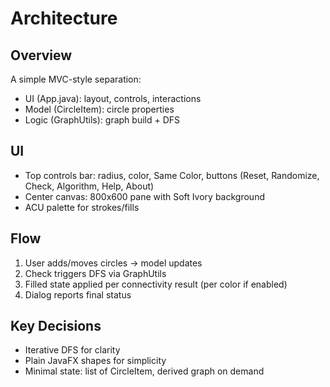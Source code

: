 # Architecture

## Overview
A simple MVC-style separation:
- UI (App.java): layout, controls, interactions
- Model (CircleItem): circle properties
- Logic (GraphUtils): graph build + DFS

## UI
- Top controls bar: radius, color, Same Color, buttons (Reset, Randomize, Check, Algorithm, Help, About)
- Center canvas: 800x600 pane with Soft Ivory background
- ACU palette for strokes/fills

## Flow
1. User adds/moves circles → model updates
2. Check triggers DFS via GraphUtils
3. Filled state applied per connectivity result (per color if enabled)
4. Dialog reports final status

## Key Decisions
- Iterative DFS for clarity
- Plain JavaFX shapes for simplicity
- Minimal state: list of CircleItem, derived graph on demand
